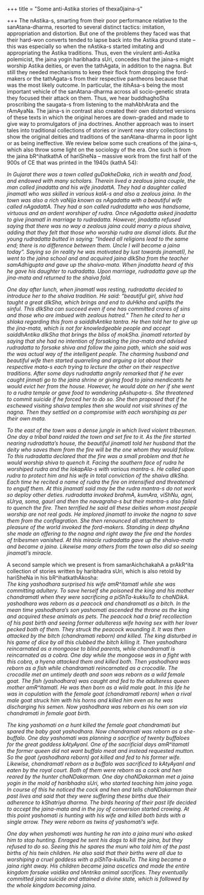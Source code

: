 +++
title = "Some anti-Astika stories of thexa0jaina-s"

+++
The nAstika-s, smarting from their poor performance relative to the
sanAtana-dharma, resorted to several distinct tactics: imitation,
appropriation and distortion. But one of the problems they faced was
that their hard-won converts tended to lapse back into the Astika ground
state – this was especially so when the nAstika-s started imitating and
appropriating the Astika traditions. Thus, even the virulent anti-Astika
polemicist, the jaina yogin haribhadra sUri, concedes that the jaina-s
might worship Astika deities, or even the tathAgata, in addition to the
nagna. But still they needed mechanisms to keep their flock from
dropping the ford-makers or the tathAgata-s from their respective
pantheons because that was the most likely outcome. In particular, the
itihAsa-s being the most important vehicle of the sanAtana-dharma across
all socio-genetic strata they focused their attack on them. Thus, we
hear buddhaghoSha proscribing the saugata-s from listening to the
mahAbhArata and the rAmAyaNa. The jaina-s in contrast also created their
own distorted versions of these texts in which the original heroes are
down-graded and made to give way to promulgators of jina doctrines.
Another approach was to insert tales into traditional collections of
stories or invent new story collections to show the original deities and
traditions of the sanAtana-dharma in poor light or as being ineffective.
We review below some such creations of the jaina-s, which also throw
some light on the sociology of the era. One such is from the jaina
bR^ihatkathA of hariSheNa – massive work from the first half of the 900s
of CE that was printed in the 1940s (kathA 54):

*In Gujarat there was a town called guDakheDaka, rich in wealth and
food, and endowed with many scholars. Therein lived a zealous jaina
couple, the man called jinadatta and his wife jinadattA. They had a
daughter called jinamatI who was skilled in various kalA-s and also a
zealous jaina. In the town was also a rich vaNija known as nAgadatta
with a beautiful wife called nAgadattA. They had a son called rudradatta
who was handsome, virtuous and an ardent worshiper of rudra. Once
nAgadatta asked jinadatta to give jinamatI in marriage to rudradatta.
However, jinadatta refused saying that there was no way a zealous jaina
could marry a pious shaiva, adding that they felt that those who worship
rudra are dismal idiots. But the young rudradatta butted in saying:
“Indeed all religions lead to the same end; there is no difference
between them. Uncle I will become a jaina today”. Saying so (in reality
he was motivated by lust towards jinamatI), he went to the jaina school
and and acquired jaina dIkSha from the teacher samAdhigupta and gave up
the shaiva-mata. When jinadatta heard of this he gave his daughter to
rudradatta. Upon marriage, rudradatta gave up the jina-mata and returned
to the shaiva fold.*

*One day after lunch, when jinamatI was resting, rudradatta decided to
introduce her to the shaiva tradition. He said: “beautiful girl, shiva
had taught a great dIkSha, which brings and end to duHkha and uplifts
the sinful. This dIkSha can succeed even if one has committed crores of
sins and those who are imbued with zealous hatred.” Then he cited to her
a shloka regarding this from a saiddhAntika tantra. He then told her to
give up the jina-mata, which is not for knowledgeable people and accept
saiddhAntika dIkSha that brings the bliss of mokSha. jinamatI retorted
by saying that she had no intention of forsaking the jina-mata and
advised rudradatta to forsake shiva and follow the jaina path, which she
said was the was actual way of the intelligent people. The charming
husband and beautiful wife then started quarreling and arguing a lot
about their respective mata-s each trying to lecture the other on their
respective traditions. After some days rudradatta angrily remarked that
if he ever caught jinmati go to the jaina shrine or giving food to jaina
mendicants he would evict her from the house. However, he would dote on
her if she went to a rudra temple or gave food to wandering pAshupata-s.
She threatened to commit suicide if he forced her to do so. She then
proposed that if he eschewed visiting shaiva temples then she would not
visit shrines of the nagna. Then they settled on a compromise with each
worshiping as per their own mata.*

*To the east of the town was a dense jungle in which lived violent
tribesmen. One day a tribal band raided the town and set fire to it. As
the fire started nearing rudradatta’s house, the beautiful jinamatI told
her husband that the deity who saves them from the fire will be the one
whom they would follow. To this rudradatta declared that the fire was a
small problem and that he would worship shiva to quench it. Facing the
southern face of rudra he worshiped rudra and the lokapAla-s with
various mantra-s. He called upon rudra to protect him and his wife in
total conviction of the shaiva dIkSha. Each time he recited a name of
rudra the fire on intensified and threatened to engulf them. At this
jinamatI said may be the rudra mantra-s do not work so deploy other
deties. rudradatta invoked brahmA, kumAra, viShNu, agni, sUrya, soma,
gaurI and then the navagraha-s but their mantra-s also failed to quench
the fire. Then terrified he said all these deities whom most people
worship are not real gods. He implored jinamatI to invoke the nagna to
save them from the conflagration. She then renounced all attachment to
pleasure of the world invoked the ford-makers. Standing in deep dhyAna
she made an offering to the nagna and right away the fire and the hordes
of tribesmen vanished. At this miracle rudradatta gave up the
shaiva-mata and became a jaina. Likewise many others from the town also
did so seeing jinamatI’s miracle.*

A second sample which we present is from samarAichchakahA a prAkR^ita
collection of stories written by haribhadra sUri, which is also retold
by hariSheNa in his bR^ihatkathAkosha:  
*The king yashodhara surprised his wife amR^itamatI while she was
committing adultery. To save herself she poisoned the king and his
mother chandramatI when they were sacrificing a piShTa-kukkuTa to
chaNDikA. yashodhara was reborn as a peacock and chandramatI as a bitch.
In the mean time yashodhara’s son yashomati ascended the throne as the
king and acquired these animals as pets. The peacock had a brief
recollection of his past birth and seeing former adulteress wife having
sex with her lover pecked both of them. They struck the peacock wounding
it. It was then attacked by the bitch (chandramati reborn) and killed.
The king disturbed in his game of dice by all this clubbed the bitch
killing it. Then yashodhara reincarnated as a mongoose to blind parents,
while chandramatI is reincarnated as a cobra. One day while the mongoose
was in a fight with this cobra, a hyena attacked them and killed both.
Then yashodhara was reborn as a fish while chandramati reincarnated as a
crocodile. The crocodile met an untimely death and soon was reborn as a
wild female goat. The fish (yashodhara) was caught and fed to the
adulteress queen mother amR^itamatI. He was then born as a wild male
goat. In this life he was in copulation with the female goat
(chandramatI reborn) when a rival male goat struck him with his horns
and killed him even as he was discharging his semen. Now yashodhara was
reborn as his own son via chandramati in female goat birth.*

*The king yashomati on a hunt killed the female goat chandramati but
spared the baby goat yashodhara. Now chandramati was reborn as a
she-buffalo. One day yashomati was planning a sacrifice of twenty
buffaloes for the great goddess kAtyAyanI. One of the sacrificial days
amR^itamatI the former queen did not want buffalo meat and instead
requested mutton. So the goat (yashodhara reborn) got killed and fed to
his former wife. Likewise, chandramatI reborn as a buffalo was
sacrificed to kAtyAyanI and eaten by the royal court. Both of them were
reborn as a cock and hen reared by the hunter chaNDakarman. One day
chaNDakarman met a jaina yogin in the mold of haribhadra sUri, who
started teaching him jaina yoga. In course of this he noticed the cock
and hen and tells chaNDakarman their past lives and said that they were
suffering these births due their adherence to kShatriya dharma. The
birds hearing of their past life decided to accept the jaina-mata and in
the joy of conversion started crowing. At this point yashomati is
hunting with his wife and killed both birds with a single arrow. They
were reborn as twins of yashomati’s wife.*

*One day when yashomati was hunting he ran into a jaina muni who asked
him to stop hunting. Enraged he sent his dogs to kill the jaina, but
they refused to do so. Seeing this he spares the muni who told him of
the past births of his twin children. He also said that their births
were all due to worshiping a cruel goddess with a piShTa-kukkuTa. The
king became a jaina right away. His children became jaina ascetics and
made the entire kingdom forsake vaidika and tAntrika animal sacrifices.
They eventually committed jaina suicide and attained a divine state,
which is followed by the whole kingdom becoming jaina.*
